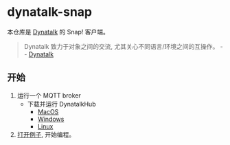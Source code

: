 # dynatalk-snap

本仓库是 [Dynatalk](https://github.com/wwj718/Dynatalk) 的 Snap! 客户端。

> Dynatalk 致力于对象之间的交流, 尤其关心不同语言/环境之间的互操作。 -- [Dynatalk](https://github.com/wwj718/Dynatalk)


## 开始

1. 运行一个 MQTT broker
    -   下载并运行 DynatalkHub
        -   [MacOS](https://scratch3-files.just4fun.site/DynatalkHub-0.2.0-mac.zip)
        -   [Windows](https://scratch3-files.just4fun.site/DynatalkHub-0.2.0-win.zip)
        -   [Linux](https://github.com/wwj718/Dynatalk/tree/main/mqtt#FAQ)
2. [打开例子](https://snap.codelab.club/snap.html#open:https://wwj718.github.io/post/img/dynatalk-demo-20240331.xml), 开始编程。
